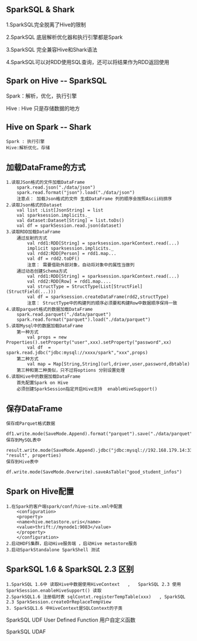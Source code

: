 ## SparkSQL & Shark
    
   1.SparkSQL完全脱离了Hive的限制
   
   2.SparkSQL 底层解析优化器和执行引擎都是Spark
   
   3.SparkSQL 完全兼容Hive和Shark语法
   
   4.SparkSQL可以对RDD使用SQL查询，还可以将结果作为RDD返回使用

## Spark on Hive  -- SparkSQL
   
   Spark：解析，优化，执行引擎
   
   Hive : Hive 只是存储数据的地方


## Hive on Spark -- Shark
    Spark : 执行引擎
    Hive:解析优化，存储

## 加载DataFrame的方式
    1.读取JSon格式的文件加载DataFrame
        spark.read.json("./data/json")
        spark.read.format("json").load("./data/json")
        注意点： 加载Json格式的文件 生成DataFrame 列的顺序会按照Ascii码排序
    2.读取Json格式的Dataset
        val list :List[JsonString] = list
        val sparksession.implicits._
        val dataset:Dataset[String] = list.toDs()
        val df = sparkSession.read.json(dataset)
    3.读取RDD加载DataFrame
        通过反射的方式
            val rdd1:RDD[String] = sparksession.sparkContext.read(...)
            implicit sparksession.implicits._
            val rdd2:RDD[Person] = rdd1.map...
            val df = rdd2.toDF()
            注意： 需要借助外部对象，自动将对象中的属性当做列
        通过动态创建Schema方式
            val rdd1:RDD[String] = sparksession.sparkContext.read(...)
            val rdd2:RDD[Row] = rdd1.map....
            val structType = StructType(List[StructFiel](StructField(...)))
            val df = sparksession.createDataFrame(rdd2,structType)
            注意： StructType中的构建列的顺序必须要和构建Row中数据顺序保持一致
    4.读取parquet格式的数据加载DataFrame
        spark.read.parquet("./data/parquet")
        spark.read.format("parquet").load("./data/parquet")
    5.读取Mysql中的数据加载DataFrame
        第一种方式
            val props = new Properties().setProperty("user",xxx).setProperty("password",xx)
            val df  = spark.read.jdbc("jdbc:mysql://xxxx/spark","xxx",props)
        第二种方式
            val map = Map[String,String](url,driver,user,password,dbtable)
        第三种和第二种类似，只不过将options 分别设置处理
    6.读取Hive中的数据加载DataFrame
        首先配置Spark on Hive
        必须创建SparkSession指定开启Hive支持  enableHiveSupport()


## 保存DataFrame 
    保存成Parquet格式数据
        df1.write.mode(SaveMode.Append).format("parquet").save("./data/parquet")
    保存到MySQL表中
        result.write.mode(SaveMode.Append).jdbc("jdbc:mysql://192.168.179.14:3306/spark", "result", properties)
    保存到Hive表中
        df.write.mode(SaveMode.Overwrite).saveAsTable("good_student_infos")


## Spark on Hive配置
    1.在Spark的客户端spark/conf/hive-site.xml中配置
        <configuration>
        <property>
        <name>hive.metastore.uris</name>
        <value>thrift://mynode1:9083</value>
        </property>
        </configuration>
    2.启动HDFS集群，启动Hive服务端 ，启动Hive metastore服务
    3.启动SparkStandalone SparkShell 测试


## SparkSQL 1.6 & SparkSQL 2.3 区别
    1.SparkSQL 1.6中 读取Hive中数据使用HiveContext   ,   SparkSQL 2.3 使用SparkSession.enableHiveSupport() 读取
    2.SparkSQL1.6 注册临时表 sqlContxt.registerTempTable(xxx)   , SparkSQL 2.3 SparkSession.createOrReplaceTempView
    3. SparkSQL1.6 中HiveContext是SQLContext的子类



SparkSQL UDF
    User Defined Function 用户自定义函数


SparkSQL UDAF
